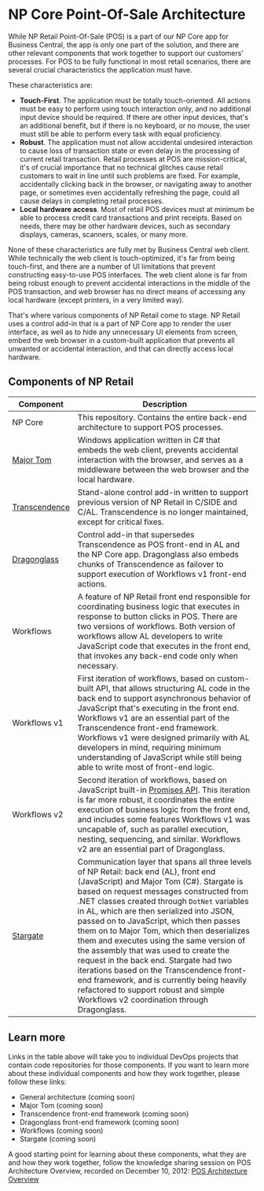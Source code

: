 # NP Core Point-Of-Sale Architecture

While NP Retail Point-Of-Sale (POS) is a part of our NP Core app for Business Central, the app is only one part of the solution, and there are other relevant components that work together to support our customers' processes. For POS to be fully functional in most retail scenarios, there are several crucial characteristics the application must have.

These characteristics are:
* **Touch-First**. The application must be totally touch-oriented. All actions must be easy to perform using touch interaction only, and no additional input device should be required. If there are other input devices, that's an additional benefit, but if there is no keyboard, or no mouse, the user must still be able to perform every task with equal proficiency.
* **Robust**. The application must not allow accidental undesired interaction to cause loss of transaction state or even delay in the processing of current retail transaction. Retail processes at POS are mission-critical, it's of crucial importance that no technical glitches cause retail customers to wait in line until such problems are fixed. For example, accidentally clicking back in the browser, or navigating away to another page, or sometimes even accidentally refreshing the page, could all cause delays in completing retail processes.
* **Local hardware access**. Most of retail POS devices must at minimum be able to process credit card transactions and print receipts. Based on needs, there may be other hardware devices, such as secondary displays, cameras, scanners, scales, or many more.

None of these characteristics are fully met by Business Central web client. While technically the web client is touch-optimized, it's far from being touch-first, and there are a number of UI limitations that prevent constructing easy-to-use POS interfaces. The web client alone is far from being robust enough to prevent accidental interactions in the middle of the POS transaction, and web browser has no direct means of accessing any local hardware (except printers, in a very limited way).

That's where various components of NP Retail come to stage. NP Retail uses a control add-in that is a part of NP Core app to render the user interface, as well as to hide any unnecessary UI elements from screen, embed the web browser in a custom-built application that prevents all unwanted or accidental interaction, and that can directly access local hardware.

## Components of NP Retail
| Component | Description |
|-|-|
| NP Core | This repository. Contains the entire back-end architecture to support POS processes. |
| [Major Tom](https://dev.azure.com/navipartner/Major%20Tom) | Windows application written in C# that embeds the web client, prevents accidental interaction with the browser, and serves as a middleware between the web browser and the local hardware. |
| [Transcendence](https://dev.azure.com/navipartner/Transcendence) | Stand-alone control add-in written to support previous version of NP Retail in C/SIDE and C/AL. Transcendence is no longer maintained, except for critical fixes. |
| [Dragonglass](https://dev.azure.com/navipartner/Dragonglass) | Control add-in that supersedes Transcendence as POS front-end in AL and the NP Core app. Dragonglass also embeds chunks of Transcendence as failover to support execution of Workflows v1 front-end actions. |
| Workflows | A feature of NP Retail front end responsible for coordinating business logic that executes in response to button clicks in POS. There are two versions of workflows. Both version of workflows allow AL developers to write JavaScript code that executes in the front end, that invokes any back-end code only when necessary. |
| Workflows v1 | First iteration of workflows, based on custom-built API, that allows structuring AL code in the back end to support asynchronous behavior of JavaScript that's executing in the front end. Workflows v1 are an essential part of the Transcendence front-end framework. Workflows v1 were designed primarily with AL developers in mind, requiring minimum understanding of JavaScript while still being able to write most of front-end logic. |
| Workflows v2 | Second iteration of workflows, based on JavaScript built-in [Promises API](https://developer.mozilla.org/en-US/docs/Web/JavaScript/Reference/Global_Objects/Promise). This iteration is far more robust, it coordinates the entire execution of business logic from the front end, and includes some features Workflows v1 was uncapable of, such as parallel execution, nesting, sequencing, and similar. Workflows v2 are an essential part of Dragonglass. |
| [Stargate](https://dev.azure.com/navipartner/Stargate) | Communication layer that spans all three levels of NP Retail: back end (AL), front end (JavaScript) and Major Tom (C#). Stargate is based on request messages constructed from .NET classes created through `DotNet` variables in AL, which are then serialized into JSON, passed on to JavaScript, which then passes them on to Major Tom, which then deserializes them and executes using the same version of the assembly that was used to create the request in the back end. Stargate had two iterations based on the Transcendence front-end framework, and is currently being heavily refactored to support robust and simple Workflows v2 coordination through Dragonglass. |

## Learn more

Links in the table above will take you to individual DevOps projects that contain code repositories for those components. If you want to learn more about these individual components and how they work together, please follow these links:
* General architecture (coming soon)
* Major Tom (coming soon)
* Transcendence front-end framework (coming soon)
* Dragonglass front-end framework (coming soon)
* Workflows (coming soon)
* Stargate (coming soon)

A good starting point for learning about these components, what they are and how they work together, follow the knowledge sharing session on POS Architecture Overview, recorded on December 10, 2012: [POS Architecture Overview ](https://web.microsoftstream.com/video/e6085cac-f46b-46b8-8c91-e71d7dadfbcf)